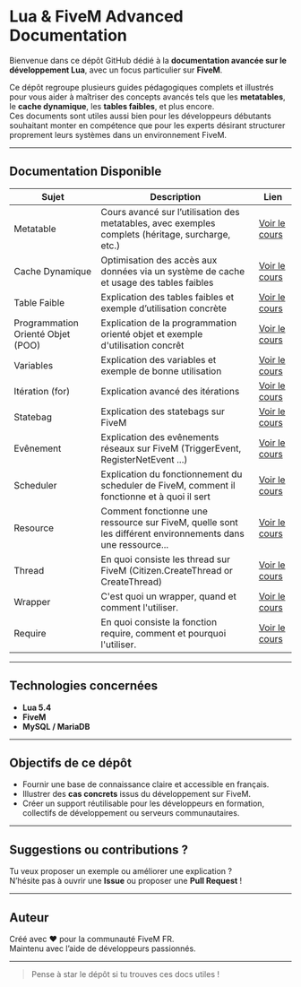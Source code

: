 
# Lua & FiveM Advanced Documentation

Bienvenue dans ce dépôt GitHub dédié à la **documentation avancée sur le développement Lua**, avec un focus particulier sur **FiveM**.

Ce dépôt regroupe plusieurs guides pédagogiques complets et illustrés pour vous aider à maîtriser des concepts avancés tels que les **metatables**, le **cache dynamique**, les **tables faibles**, et plus encore.  
Ces documents sont utiles aussi bien pour les développeurs débutants souhaitant monter en compétence que pour les experts désirant structurer proprement leurs systèmes dans un environnement FiveM.

---

## Documentation Disponible

| Sujet | Description | Lien |
|-------|-------------|------|
| Metatable | Cours avancé sur l’utilisation des metatables, avec exemples complets (héritage, surcharge, etc.) | [Voir le cours](./metatable.md) |
| Cache Dynamique | Optimisation des accès aux données via un système de cache et usage des tables faibles | [Voir le cours](./cache.md) |
| Table Faible | Explication des tables faibles et exemple d’utilisation concrète | [Voir le cours](./table_faible.md) |
| Programmation Orienté Objet (POO) | Explication de la programmation orienté objet et exemple d'utilisation concrêt | [Voir le cours](./poo.md) |
| Variables | Explication des variables et exemple de bonne utilisation | [Voir le cours](./variable.md) |
| Itération (for) | Explication avancé des itérations | [Voir le cours](./iteration.md) |
| Statebag | Explication des statebags sur FiveM | [Voir le cours](./statebag.md) |
| Evênement | Explication des evênements réseaux sur FiveM (TriggerEvent, RegisterNetEvent ...) | [Voir le cours](./event.md) |
| Scheduler | Explication du fonctionnement du scheduler de FiveM, comment il fonctionne et à quoi il sert | [Voir le cours](./scheduler.md) |
| Resource | Comment fonctionne une ressource sur FiveM, quelle sont les différent environnements dans une ressource... | [Voir le cours](./resource.md) |
| Thread | En quoi consiste les thread sur FiveM (Citizen.CreateThread or CreateThread) | [Voir le cours](./thread.md) |
| Wrapper | C'est quoi un wrapper, quand et comment l'utiliser. | [Voir le cours](./wrapper.md) |
| Require | En quoi consiste la fonction require, comment et pourquoi l'utiliser. | [Voir le cours](./require.md) |

---

## Technologies concernées

- **Lua 5.4**
- **FiveM**
- **MySQL / MariaDB**

---

## Objectifs de ce dépôt

- Fournir une base de connaissance claire et accessible en français.
- Illustrer des **cas concrets** issus du développement sur FiveM.
- Créer un support réutilisable pour les développeurs en formation, collectifs de développement ou serveurs communautaires.

---

## Suggestions ou contributions ?

Tu veux proposer un exemple ou améliorer une explication ?  
N’hésite pas à ouvrir une **Issue** ou proposer une **Pull Request** !

---

## Auteur

Créé avec ❤️ pour la communauté FiveM FR.  
Maintenu avec l’aide de développeurs passionnés.

---

> Pense à star le dépôt si tu trouves ces docs utiles !
